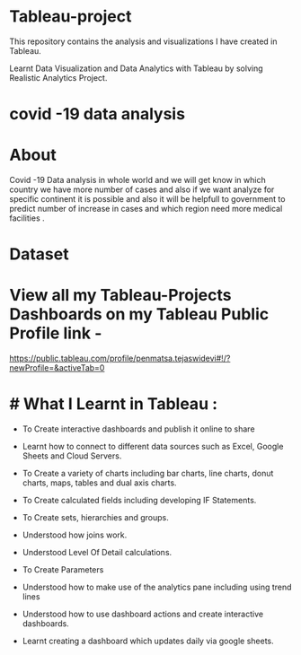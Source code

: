 # Tableau-project

This repository contains the analysis and visualizations I have created in Tableau.

Learnt Data Visualization and Data Analytics with Tableau by solving  Realistic Analytics Project.

  # covid -19 data analysis
#  About

Covid -19 Data analysis in whole world and we will get know in which country we have more number of cases and also if we want analyze for specific continent it is possible and also it will be helpfull to government to predict number of increase in cases and which region need more medical facilities .

#  Dataset

 
 # View all my Tableau-Projects Dashboards on my Tableau Public Profile link -
 
 
 https://public.tableau.com/profile/penmatsa.tejaswidevi#!/?newProfile=&activeTab=0

# # What I Learnt in Tableau :

 * To Create  interactive dashboards and publish it online to share

* Learnt how to connect to different data sources such as Excel, Google Sheets and Cloud Servers.

* To Create a variety of charts including bar charts, line charts, donut charts, maps, tables and dual axis charts.

* To Create calculated fields including developing IF Statements.

* To Create sets, hierarchies and groups.

* Understood how joins work.

* Understood Level Of Detail calculations.

* To Create Parameters

* Understood how to make use of the analytics pane including using trend lines

* Understood how to use dashboard actions and create interactive dashboards.

* Learnt creating a dashboard which updates daily via google sheets.
